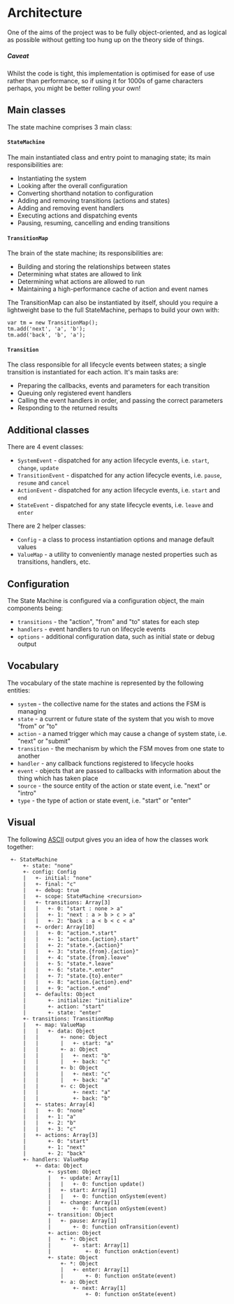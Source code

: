 # Architecture

One of the aims of the project was to be fully object-oriented, and as logical as possible without getting too hung up on the theory side of things.


##### Caveat 

Whilst the code is tight, this implementation is optimised for ease of use rather than performance, so if using it for 1000s of game characters perhaps, you might be better rolling your own!

## Main classes

The state machine comprises 3 main class:

#### `StateMachine`
 
The main instantiated class and entry point to managing state; its main responsibilities are:

- Instantiating the system
- Looking after the overall configuration
- Converting shorthand notation to configuration
- Adding and removing transitions (actions and states)
- Adding and removing event handlers
- Executing actions and dispatching events
- Pausing, resuming, cancelling and ending transitions


#### `TransitionMap`

The brain of the state machine; its responsibilities are:

- Building and storing the relationships between states
- Determining what states are allowed to link
- Determining what actions are allowed to run
- Maintaining a high-performance cache of action and event names

The TransitionMap can also be instantiated by itself, should you require a lightweight base to the full StateMachine, perhaps to build your own with:

```
var tm = new TransitionMap();
tm.add('next', 'a', 'b');
tm.add('back', 'b', 'a');
```


#### `Transition`

The class responsible for all lifecycle events between states; a single transition is instantiated for each action. It's main tasks are:

- Preparing the callbacks, events and parameters for each transition
- Queuing only registered event handlers
- Calling the event handlers in order, and passing the correct parameters
- Responding to the returned results


## Additional classes

There are 4 event classes:

- `SystemEvent` - dispatched for any action lifecycle events, i.e. `start`, `change`, `update`
- `TransitionEvent` - dispatched for any action lifecycle events, i.e. `pause`, `resume` and `cancel`
- `ActionEvent` - dispatched for any action lifecycle events, i.e. `start` and `end`
- `StateEvent` - dispatched for any state lifecycle events, i.e. `leave` and `enter`

There are 2 helper classes:

- `Config` - a class to process instantiation options and manage default values
- `ValueMap` - a utility to conveniently manage nested properties such as transitions, handlers, etc.


## Configuration

The State Machine is configured via a configuration object, the main components being:

- `transitions` - the "action", "from" and "to" states for each step
- `handlers` - event handlers to run on lifecycle events
- `options` - additional configuration data, such as initial state or debug output


## Vocabulary

The vocabulary of the state machine is represented by the following entities:

- `system` - the collective name for the states and actions the FSM is managing
- `state` - a current or future state of the system that you wish to move "from" or "to"
- `action` - a named trigger which may cause a change of system state, i.e. "next" or "submit"
- `transition` - the mechanism by which the FSM moves from one state to another
- `handler` - any callback functions registered to lifecycle hooks
- `event` - objects that are passed to callbacks with information about the thing which has taken place
- `source` - the source entity of the action or state event, i.e. "next" or "intro"
- `type` - the type of action or state event, i.e. "start" or "enter"


## Visual

The following [ASCII](https://github.com/davestewart/javascript-ascii) output gives you an idea of how the classes work together:

```
 +- StateMachine
     +- state: "none"
     +- config: Config
     |   +- initial: "none"
     |   +- final: "c"
     |   +- debug: true
     |   +- scope: StateMachine <recursion>
     |   +- transitions: Array[3]
     |   |   +- 0: "start : none > a"
     |   |   +- 1: "next : a > b > c > a"
     |   |   +- 2: "back : a < b < c < a"
     |   +- order: Array[10]
     |   |   +- 0: "action.*.start"
     |   |   +- 1: "action.{action}.start"
     |   |   +- 2: "state.*.{action}"
     |   |   +- 3: "state.{from}.{action}"
     |   |   +- 4: "state.{from}.leave"
     |   |   +- 5: "state.*.leave"
     |   |   +- 6: "state.*.enter"
     |   |   +- 7: "state.{to}.enter"
     |   |   +- 8: "action.{action}.end"
     |   |   +- 9: "action.*.end"
     |   +- defaults: Object
     |       +- initialize: "initialize"
     |       +- action: "start"
     |       +- state: "enter"
     +- transitions: TransitionMap
     |   +- map: ValueMap
     |   |   +- data: Object
     |   |       +- none: Object
     |   |       |   +- start: "a"
     |   |       +- a: Object
     |   |       |   +- next: "b"
     |   |       |   +- back: "c"
     |   |       +- b: Object
     |   |       |   +- next: "c"
     |   |       |   +- back: "a"
     |   |       +- c: Object
     |   |           +- next: "a"
     |   |           +- back: "b"
     |   +- states: Array[4]
     |   |   +- 0: "none"
     |   |   +- 1: "a"
     |   |   +- 2: "b"
     |   |   +- 3: "c"
     |   +- actions: Array[3]
     |       +- 0: "start"
     |       +- 1: "next"
     |       +- 2: "back"
     +- handlers: ValueMap
         +- data: Object
             +- system: Object
             |   +- update: Array[1]
             |   |   +- 0: function update()
             |   +- start: Array[1]
             |   |   +- 0: function onSystem(event)
             |   +- change: Array[1]
             |       +- 0: function onSystem(event)
             +- transition: Object
             |   +- pause: Array[1]
             |       +- 0: function onTransition(event)
             +- action: Object
             |   +- *: Object
             |       +- start: Array[1]
             |           +- 0: function onAction(event)
             +- state: Object
                 +- *: Object
                 |   +- enter: Array[1]
                 |       +- 0: function onState(event)
                 +- a: Object
                     +- next: Array[1]
                         +- 0: function onState(event)
```
